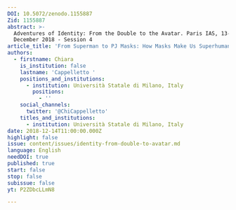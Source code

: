 ```yaml
---
DOI: 10.5072/zenodo.1155887
Zid: 1155887
abstract: >-
  Adventures of Identity: From the Double to the Avatar. Paris IAS, 13-14
  December 2018 - Session 4
article_title: 'From Superman to PJ Masks: How Masks Make Us Superhumans'
authors:
  - firstname: Chiara
    is_institution: false
    lastname: 'Cappelletto '
    positions_and_institutions:
      - institution: Università Statale di Milano, Italy
        positions:
          - ''
    social_channels:
      twitter: '@ChiCappelletto'
    titles_and_institutions:
      - institution: Università Statale di Milano, Italy
date: 2018-12-14T11:00:00.000Z
highlight: false
issue: content/issues/identity-from-double-to-avatar.md
language: English
needDOI: true
published: true
start: false
stop: false
subissue: false
yt: P2ZDbcLLmN8

---
```


<Youtube yt="P2ZDbcLLmN8" caption="From Superman to PJ Masks: How Masks Make Us Superhumans" start="false" stop="false"></Youtube>